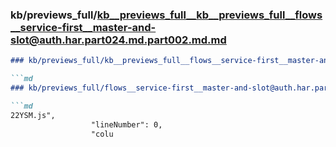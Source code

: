 ### kb/previews_full/kb__previews_full__kb__previews_full__flows__service-first__master-and-slot@auth.har.part024.md.part002.md.md

```md
### kb/previews_full/kb__previews_full__flows__service-first__master-and-slot@auth.har.part024.md.part002.md

```md
### kb/previews_full/flows__service-first__master-and-slot@auth.har.part024.md (part 002)

```md
22YSM.js",
                  "lineNumber": 0,
                  "colu
```

```

```

```
